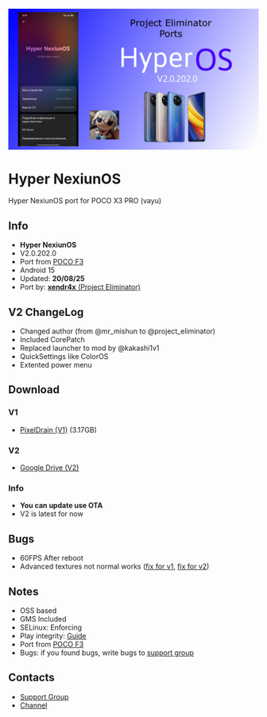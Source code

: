 ![Logo](HyperNexiun.jpg)

# Hyper NexiunOS
Hyper NexiunOS port for POCO X3 PRO (vayu)

## Info
- **Hyper NexiunOS**
- V2.0.202.0
- Port from [POCO F3](https://t.me/pocoF3GlobalUpdates/2650)
- Android 15
- Updated: **20/08/25**
- Port by: [**xendr4x** (Project Eliminator)](https://t.me/project_eliminator)

## V2 ChangeLog
- Changed author (from @mr_mishun to @project_eliminator)
- Included CorePatch
- Replaced launcher to mod by @kakashi1v1
- QuickSettings like ColorOS
- Extented power menu

## Download
### V1
- [PixelDrain (V1)](https://pixeldrain.com/u/GMDBC6CM) (3.17GB)
### V2
- [Google Drive (V2)](https://drive.google.com/file/d/1GJEIi9PBYzixh0ZIo-8c34OJ07oLEZWz/view?usp=sharing)
### Info
- **You can update use OTA**
- V2 is latest for now

## Bugs
- 60FPS After reboot
- Advanced textures not normal works ([fix for v1](https://t.me/pe_support/66), [fix for v2](https://t.me/pe_support/104))

## Notes
- OSS based
- GMS Included
- SELinux: Enforcing
- Play integrity: [Guide](https://t.me/HyperAliothPort/20)
- Port from [POCO F3](https://t.me/pocoF3GlobalUpdates/2650)
- Bugs: if you found bugs, write bugs to [support group](https://t.me/pe_support)

## Contacts
- [Support Group](https://t.me/pe_support)
- [Channel](https://t.me/project_eliminator)
